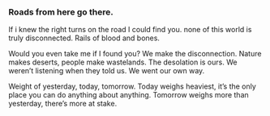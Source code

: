 ### Roads from here go there. 

If i knew the right turns on the road I could find you. none of this world is truly disconnected. Rails of blood and bones. 

Would you even take me if I found you? We make the disconnection. Nature makes deserts, people make wastelands. The desolation is ours. We weren’t listening when they told us. We went our own way. 

Weight of yesterday, today, tomorrow. Today weighs heaviest, it’s the only place you can do anything about anything. Tomorrow weighs more than yesterday, there’s more at stake. 